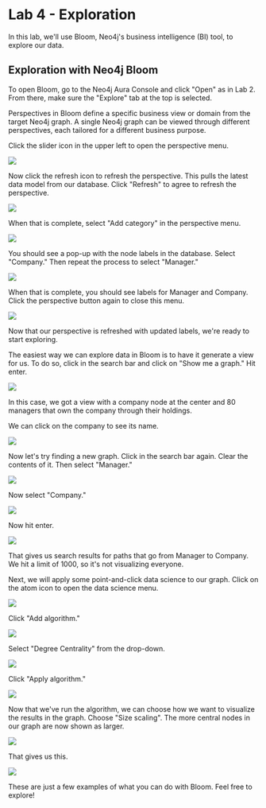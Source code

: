 # Lab 4 - Exploration
In this lab, we'll use Bloom, Neo4j's business intelligence (BI) tool, to explore our data.

## Exploration with Neo4j Bloom
To open Bloom, go to the Neo4j Aura Console and click "Open" as in Lab 2.  From there, make sure the "Explore" tab at the top is selected.

Perspectives in Bloom define a specific business view or domain from the target Neo4j graph. A single Neo4j graph can be viewed through different perspectives, each tailored for a different business purpose.

Click the slider icon in the upper left to open the perspective menu.

![](images/01.png)

Now click the refresh icon to refresh the perspective.  This pulls the latest data model from our database.  Click "Refresh" to agree to refresh the perspective.

![](images/02.png)

When that is complete, select "Add category" in the perspective menu. 

![](images/03.png)

You should see a pop-up with the node labels in the database. Select "Company."  Then repeat the process to select "Manager."

![](images/04.png)

When that is complete, you should see labels for Manager and Company. Click the perspective button again to close this menu.

![](images/05.png)

Now that our perspective is refreshed with updated labels, we're ready to start exploring.

The easiest way we can explore data in Bloom is to have it generate a view for us.  To do so, click in the search bar and click on "Show me a graph."  Hit enter.

![](images/06.png)

In this case, we got a view with a company node at the center and 80 managers that own the company through their holdings.

We can click on the company to see its name.

![](images/07.png)

Now let's try finding a new graph.  Click in the search bar again.  Clear the contents of it.  Then select "Manager."

![](images/08.png)

Now select "Company."

![](images/09.png)

Now hit enter.

![](images/10.png)

That gives us search results for paths that go from Manager to Company.  We hit a limit of 1000, so it's not visualizing everyone.

Next, we will apply some point-and-click data science to our graph.  Click on the atom icon to open the data science menu.

![](images/11.png)

Click "Add algorithm."

![](images/12.png)

Select "Degree Centrality" from the drop-down.

![](images/13.png)

Click "Apply algorithm."

![](images/14.png)

Now that we've run the algorithm, we can choose how we want to visualize the results in the graph.  Choose "Size scaling". The more central nodes in our graph are now shown as larger. 

![](images/15.png)

That gives us this.

![](images/16.png)

These are just a few examples of what you can do with Bloom.  Feel free to explore!
